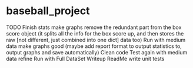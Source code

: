 # baseball_project

TODO
Finish stats
make graphs
remove the redundant part from the box score object (it splits all the info for the box score up, and then stores the raw [not different, just combined into one dict] data too)
Run with medium data
make graphs good (maybe add report format to output statistics to, output graphs and save automatically)
Clean code
Test again with medium data
refine
Run with Full DataSet
Writeup ReadMe
write unit tests
